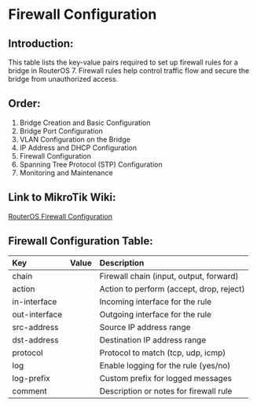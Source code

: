 # Firewall Configuration

## Introduction:
This table lists the key-value pairs required to set up firewall rules for a bridge in RouterOS 7. Firewall rules help control traffic flow and secure the bridge from unauthorized access.

## Order:
1. Bridge Creation and Basic Configuration
2. Bridge Port Configuration
3. VLAN Configuration on the Bridge
4. IP Address and DHCP Configuration
5. Firewall Configuration
6. Spanning Tree Protocol (STP) Configuration
7. Monitoring and Maintenance

## Link to MikroTik Wiki:
[RouterOS Firewall Configuration](https://wiki.mikrotik.com/wiki/Manual:IP/Firewall)

## Firewall Configuration Table:

| Key           | Value   | Description                              |
|:--------------|:--------|:-----------------------------------------|
| chain         |         | Firewall chain (input, output, forward)  |
| action        |         | Action to perform (accept, drop, reject) |
| in-interface  |         | Incoming interface for the rule          |
| out-interface |         | Outgoing interface for the rule          |
| src-address   |         | Source IP address range                  |
| dst-address   |         | Destination IP address range             |
| protocol      |         | Protocol to match (tcp, udp, icmp)       |
| log           |         | Enable logging for the rule (yes/no)     |
| log-prefix    |         | Custom prefix for logged messages        |
| comment       |         | Description or notes for firewall rule   |
